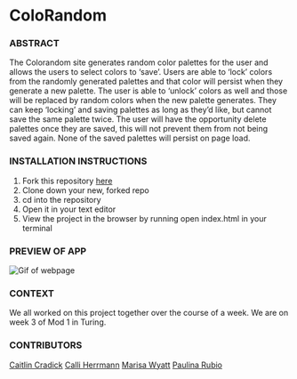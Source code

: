 # ColoRandom
### ABSTRACT
 The Colorandom site generates random color palettes for the user and allows the users to select colors to ‘save’. Users are able to ‘lock’ colors from the randomly generated palettes and that color will persist when they generate a new palette. The user is able to ‘unlock’ colors as well and those will be replaced by random colors when the new palette generates. They can keep ‘locking’ and saving palettes as long as they’d like, but cannot save the same palette twice. The user will have the opportunity delete palettes once they are saved, this will not prevent them from not being saved again. None of the saved palettes will persist on page load. 

### INSTALLATION INSTRUCTIONS 

1. Fork this repository [here](https://github.com/CaliHam/coloRandom)
2. Clone down your new, forked repo
3. cd into the repository
4. Open it in your text editor
5. View the project in the browser by running open index.html in your terminal

### PREVIEW OF APP
![Gif of webpage](assets/coloRandom.gif)

### CONTEXT
We all worked on this project together over the course of a week. We are on week 3 of Mod 1 in Turing.

### CONTRIBUTORS
[Caitlin Cradick](https://github.com/caitlincradick)
[Calli Herrmann](https://github.com/CaliHam/)
[Marisa Wyatt](https://github.com/Marisa5280)
[Paulina Rubio](https://github.com/paulina-isabel)

